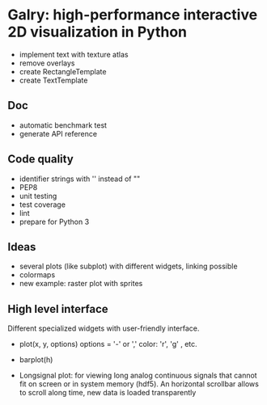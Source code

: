 Galry: high-performance interactive 2D visualization in Python
==============================================================

  * implement text with texture atlas
  * remove overlays
  * create RectangleTemplate
  * create TextTemplate



  
Doc
---
  * automatic benchmark test
  * generate API reference

Code quality
------------
  * identifier strings with '' instead of ""
  * PEP8
  * unit testing
  * test coverage
  * lint
  * prepare for Python 3

Ideas
-----
  * several plots (like subplot) with different widgets, linking possible
  * colormaps
  * new example: raster plot with sprites
  
High level interface
--------------------

Different specialized widgets with user-friendly interface.

  * plot(x, y, options)
    options = '-' or ','
    color: 'r', 'g' , etc.
    
  * barplot(h)

  * Longsignal plot: for viewing long analog continuous signals that 
    cannot fit on screen or in system memory (hdf5). An horizontal scrollbar
    allows to scroll along time, new data is loaded transparently
